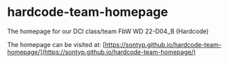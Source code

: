 # hardcode-team-homepage
The homepage for our DCI class/team FbW WD 22-D04_B (Hardcode)


The homepage can be visited at: [https://sontyp.github.io/hardcode-team-homepage/](https://sontyp.github.io/hardcode-team-homepage/)
